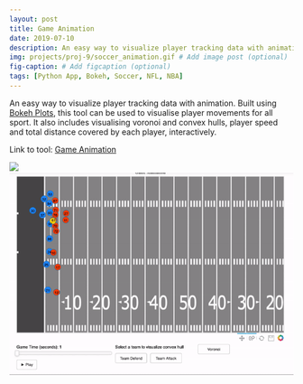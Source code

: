 ```yaml
---
layout: post
title: Game Animation
date: 2019-07-10
description: An easy way to visualize player tracking data with animation.
img: projects/proj-9/soccer_animation.gif # Add image post (optional)
fig-caption: # Add figcaption (optional)
tags: [Python App, Bokeh, Soccer, NFL, NBA]
---
```


An easy way to visualize player tracking data with animation. Built using [Bokeh Plots](https://github.com/bokeh/bokeh), this tool can be used to visualise player movements for all sport. It also includes visualising voronoi and convex hulls, player speed and total distance covered by each player, interactively.

Link to tool: [Game Animation](https://github.com/samirak93/Game-Animation)

<img src="https://raw.githubusercontent.com/samirak93/blog/master/assets/img/projects/proj-9/soccer_animation.gif?raw=true" width="700">

<img src="https://raw.githubusercontent.com/samirak93/blog/master/assets/img/projects/proj-9/nfl.gif?raw=true" width="700">

